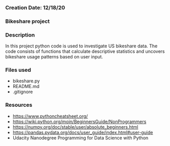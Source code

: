 ### Creation Date: 12/18/20

### Bikeshare project

### Description
In this project python code is used to investigate US bikeshare data.
The code consists of functions that calculate descriptive statistics and uncovers bikeshare usage patterns based on user input.

### Files used
* bikeshare.py
* README.md
* .gitignore

### Resources
* https://www.pythoncheatsheet.org/
* https://wiki.python.org/moin/BeginnersGuide/NonProgrammers
* https://numpy.org/doc/stable/user/absolute_beginners.html
* https://pandas.pydata.org/docs/user_guide/index.html#user-guide
* Udacity Nanodegree Programming for Data Science with Python


